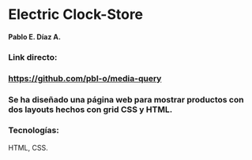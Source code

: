 # Electric Clock-Store
#### Pablo E. Díaz A.

### Link directo:
### https://github.com/pbl-o/media-query

### Se ha diseñado una página web para mostrar productos con dos layouts hechos con grid CSS y HTML.

### Tecnologías:
HTML, CSS.

